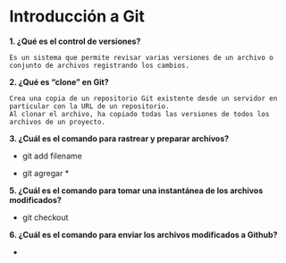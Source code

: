 # Introducción a Git
**1. ¿Qué es el control de versiones?**
   
    Es un sistema que permite revisar varias versiones de un archivo o conjunto de archivos registrando los cambios.
    
**2. ¿Qué es “clone” en Git?**
    
    Crea una copia de un repositorio Git existente desde un servidor en particular con la URL de un repositorio. 
    Al clonar el archivo, ha copiado todas las versiones de todos los archivos de un proyecto.
    
**3. ¿Cuál es el comando para rastrear y preparar archivos?**
    
   * git add filename
    
   * git agregar *
    
**5. ¿Cuál es el comando para tomar una instantánea de los archivos modificados?**
    
   * git checkout
    
**6. ¿Cuál es el comando para enviar los archivos modificados a Github?**
  
   *
